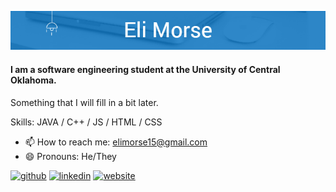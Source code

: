 
![I am a software engineering student at the University of Central Oklahoma.](https://github.com/EsromGile/EsromGile/blob/main/eli-morse-banner.png)

#### I am a software engineering student at the University of Central Oklahoma.

Something that I will fill in a bit later.

Skills: JAVA / C++ / JS / HTML / CSS

- 📫 How to reach me: elimorse15@gmail.com 
- 😄 Pronouns: He/They 


[<img src='https://cdn.jsdelivr.net/npm/simple-icons@3.0.1/icons/github.svg' alt='github' height='40'>](https://github.com/EsromGile)  [<img src='https://cdn.jsdelivr.net/npm/simple-icons@3.0.1/icons/linkedin.svg' alt='linkedin' height='40'>](https://www.linkedin.com/in/eli-morse-743335228/)  [<img src='https://cdn.jsdelivr.net/npm/simple-icons@3.0.1/icons/icloud.svg' alt='website' height='40'>](https://esromgile.github.io)  

